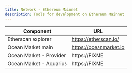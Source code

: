 ```yaml
---
title: Network - Ethereum Mainnet
description: Tools for development on Ethereum Mainnet
---
```


| Component               | URL                                        |
| ----------------------  | ------------------------------------------ |
| Etherscan explorer      | https://etherscan.io/                      |
| Ocean Market main       | https://oceanmarket.io                     |
| Ocean Market - Provider | https://FIXME                              |  
| Ocean Market - Aquarius | https://FIXME                              |

